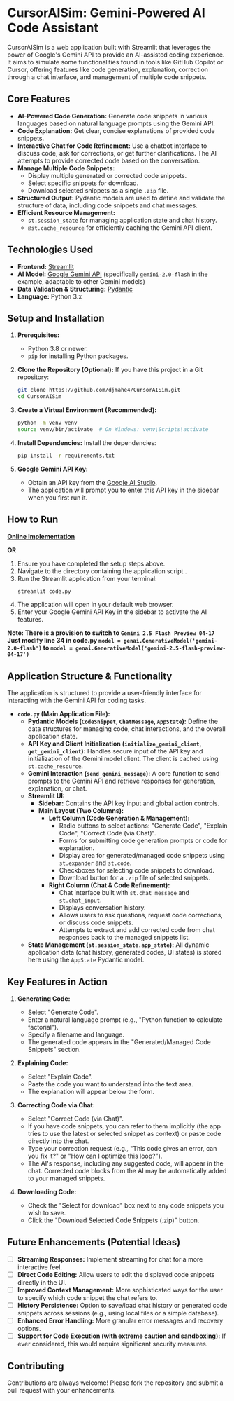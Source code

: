 # CursorAISim: Gemini-Powered AI Code Assistant

CursorAISim is a web application built with Streamlit that leverages the power of Google's Gemini API to provide an AI-assisted coding experience. It aims to simulate some functionalities found in tools like GitHub Copilot or Cursor, offering features like code generation, explanation, correction through a chat interface, and management of multiple code snippets.

## Core Features

*   **AI-Powered Code Generation:** Generate code snippets in various languages based on natural language prompts using the Gemini API.
*   **Code Explanation:** Get clear, concise explanations of provided code snippets.
*   **Interactive Chat for Code Refinement:** Use a chatbot interface to discuss code, ask for corrections, or get further clarifications. The AI attempts to provide corrected code based on the conversation.
*   **Manage Multiple Code Snippets:**
    *   Display multiple generated or corrected code snippets.
    *   Select specific snippets for download.
    *   Download selected snippets as a single `.zip` file.
*   **Structured Output:** Pydantic models are used to define and validate the structure of data, including code snippets and chat messages.
*   **Efficient Resource Management:**
    *   `st.session_state` for managing application state and chat history.
    *   `@st.cache_resource` for efficiently caching the Gemini API client.

## Technologies Used

*   **Frontend:** [Streamlit](https://streamlit.io/)
*   **AI Model:** [Google Gemini API](https://ai.google.dev/docs/gemini_api_overview) (specifically `gemini-2.0-flash` in the example, adaptable to other Gemini models)
*   **Data Validation & Structuring:** [Pydantic](https://docs.pydantic.dev/)
*   **Language:** Python 3.x

## Setup and Installation

1.  **Prerequisites:**
    *   Python 3.8 or newer.
    *   `pip` for installing Python packages.

2.  **Clone the Repository (Optional):**
    If you have this project in a Git repository:
    ```bash
    git clone https://github.com/djmahe4/CursorAISim.git
    cd CursorAISim
    ```

3.  **Create a Virtual Environment (Recommended):**
    ```bash
    python -m venv venv
    source venv/bin/activate  # On Windows: venv\Scripts\activate
    ```

4.  **Install Dependencies:**
    Install the dependencies:
    ```bash
    pip install -r requirements.txt
    ```

5.  **Google Gemini API Key:**
    *   Obtain an API key from the [Google AI Studio](https://aistudio.google.com/app/apikey).
    *   The application will prompt you to enter this API key in the sidebar when you first run it.

## How to Run

**[Online Implementation](https://cursoraisimulator.streamlit.app/)**

**OR**

1.  Ensure you have completed the setup steps above.
2.  Navigate to the directory containing the application script .
3.  Run the Streamlit application from your terminal:
    ```bash
    streamlit code.py 
    ```
4.  The application will open in your default web browser.
5.  Enter your Google Gemini API Key in the sidebar to activate the AI features.

**Note: There is a provision to switch to ```Gemini 2.5 Flash Preview 04-17``` Just modify line 34 in code.py ```model = genai.GenerativeModel('gemini-2.0-flash')``` to ```model = genai.GenerativeModel('gemini-2.5-flash-preview-04-17')```**

## Application Structure & Functionality

The application is structured to provide a user-friendly interface for interacting with the Gemini API for coding tasks.

*   **`code.py` (Main Application File):**
    *   **Pydantic Models (`CodeSnippet`, `ChatMessage`, `AppState`):** Define the data structures for managing code, chat interactions, and the overall application state.
    *   **API Key and Client Initialization (`initialize_gemini_client`, `get_gemini_client`):** Handles secure input of the API key and initialization of the Gemini model client. The client is cached using `st.cache_resource`.
    *   **Gemini Interaction (`send_gemini_message`):** A core function to send prompts to the Gemini API and retrieve responses for generation, explanation, or chat.
    *   **Streamlit UI:**
        *   **Sidebar:** Contains the API key input and global action controls.
        *   **Main Layout (Two Columns):**
            *   **Left Column (Code Generation & Management):**
                *   Radio buttons to select actions: "Generate Code", "Explain Code", "Correct Code (via Chat)".
                *   Forms for submitting code generation prompts or code for explanation.
                *   Display area for generated/managed code snippets using `st.expander` and `st.code`.
                *   Checkboxes for selecting code snippets to download.
                *   Download button for a `.zip` file of selected snippets.
            *   **Right Column (Chat & Code Refinement):**
                *   Chat interface built with `st.chat_message` and `st.chat_input`.
                *   Displays conversation history.
                *   Allows users to ask questions, request code corrections, or discuss code snippets.
                *   Attempts to extract and add corrected code from chat responses back to the managed snippets list.
    *   **State Management (`st.session_state.app_state`):** All dynamic application data (chat history, generated codes, UI states) is stored here using the `AppState` Pydantic model.

## Key Features in Action

1.  **Generating Code:**
    *   Select "Generate Code".
    *   Enter a natural language prompt (e.g., "Python function to calculate factorial").
    *   Specify a filename and language.
    *   The generated code appears in the "Generated/Managed Code Snippets" section.

2.  **Explaining Code:**
    *   Select "Explain Code".
    *   Paste the code you want to understand into the text area.
    *   The explanation will appear below the form.

3.  **Correcting Code via Chat:**
    *   Select "Correct Code (via Chat)".
    *   If you have code snippets, you can refer to them implicitly (the app tries to use the latest or selected snippet as context) or paste code directly into the chat.
    *   Type your correction request (e.g., "This code gives an error, can you fix it?" or "How can I optimize this loop?").
    *   The AI's response, including any suggested code, will appear in the chat. Corrected code blocks from the AI may be automatically added to your managed snippets.

4.  **Downloading Code:**
    *   Check the "Select for download" box next to any code snippets you wish to save.
    *   Click the "Download Selected Code Snippets (.zip)" button.

## Future Enhancements (Potential Ideas)

- [ ]   **Streaming Responses:** Implement streaming for chat for a more interactive feel.
- [ ]   **Direct Code Editing:** Allow users to edit the displayed code snippets directly in the UI.
- [ ]   **Improved Context Management:** More sophisticated ways for the user to specify which code snippet the chat refers to.
- [ ]   **History Persistence:** Option to save/load chat history or generated code snippets across sessions (e.g., using local files or a simple database).
- [ ]   **Enhanced Error Handling:** More granular error messages and recovery options.
- [ ]   **Support for Code Execution (with extreme caution and sandboxing):** If ever considered, this would require significant security measures.

## Contributing

Contributions are always welcome! Please fork the repository and submit a pull request with your enhancements.
